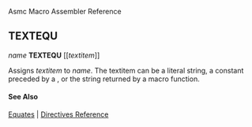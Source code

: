 Asmc Macro Assembler Reference

## TEXTEQU

_name_ **TEXTEQU** [[_textitem_]]

Assigns _textitem_ to _name_. The textitem can be a literal string, a constant preceded by a , or the string returned by a macro function.

#### See Also

[Equates](equates.md) | [Directives Reference](readme.md)
